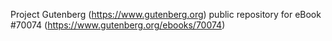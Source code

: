 Project Gutenberg (https://www.gutenberg.org) public repository for
eBook #70074 (https://www.gutenberg.org/ebooks/70074)
